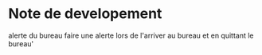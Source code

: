 #  Note de developement

alerte du bureau
faire une alerte lors de l'arriver au bureau et en quittant le bureau'
